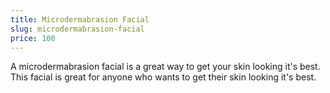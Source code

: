 ```yaml
---
title: Microdermabrasion Facial
slug: microdermabrasion-facial
price: 100
---
```


A microdermabrasion facial is a great way to get your skin looking it's best. This facial is great for anyone who wants to get their skin looking it's best.
